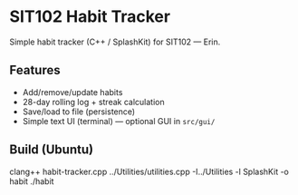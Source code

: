 # SIT102 Habit Tracker

Simple habit tracker (C++ / SplashKit) for SIT102 — Erin.

## Features
- Add/remove/update habits
- 28-day rolling log + streak calculation
- Save/load to file (persistence)
- Simple text UI (terminal) — optional GUI in `src/gui/`

## Build (Ubuntu)
clang++ habit-tracker.cpp ../Utilities/utilities.cpp -I../Utilities -l SplashKit -o habit
./habit
